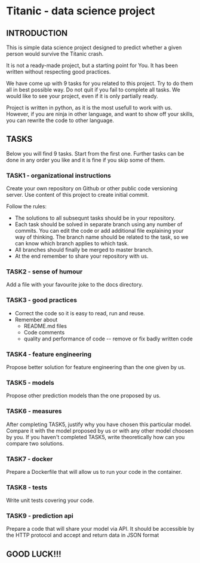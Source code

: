 # Titanic - data science project

## INTRODUCTION
This is simple data science project designed to predict whether a given person would survive the Titanic crash.

It is not a ready-made project, but a starting point for You. It has been written without respecting good practices.

We have come up with 9 tasks for you related to this project. Try to do them all in best possible way. Do not quit if you fail to complete all tasks. We would like to see your project, even if it is only partially ready.

Project is written in python, as it is the most usefull to work with us. However, if you are ninja in other language, and want to show off your skills, you can rewrite the code to other language.

## TASKS
Below you will find 9 tasks. Start from the first one. Further tasks can be done in any order you like and it is fine if you skip some of them.

### TASK1 - organizational instructions
 Create your own repository on Github or other public code versioning server. Use content of this project to create initial commit.

 Follow the rules:
* The solutions to all subsequnt tasks should be in your repository.
* Each task should be solved in separate branch using any number of commits. You can edit the code or add additional file explaining your way of thinking. The branch name should be related to the task, so we can know which branch applies to which task.
* All branches should finally be merged to master branch.
* At the end remember to share your repository with us.

### TASK2 - sense of humour
Add a file with your favourite joke to the docs directory.

### TASK3 - good practices
* Correct the code so it is easy to read, run and reuse.
* Remember about
  * README.md files
  * Code comments
  * quality and performance of code -- remove or fix badly written code

### TASK4 - feature engineering
Propose better solution for feature engineering than the one given by us.

### TASK5 - models
Propose other prediction models than the one proposed by us.

### TASK6 - measures
After completing TASK5, justify why you have chosen this particular model. Compare it with the model proposed by us or with any other model choosen by you. If you haven't completed TASK5, write theoretically how can you compare two solutions.

### TASK7 - docker
Prepare a Dockerfile that will allow us to run your code in the container.

### TASK8 - tests
Write unit tests covering your code.

### TASK9 - prediction api
Prepare a code that will share your model via API. It should be accessible by the HTTP protocol and accept and return data in JSON format

## GOOD LUCK!!!
